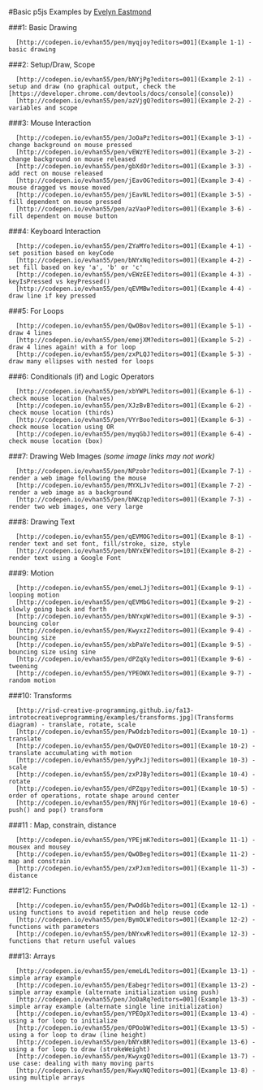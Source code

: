 #Basic p5js Examples by [Evelyn Eastmond](http://www.evelyneastmond.com/)

###1: Basic Drawing

      [http://codepen.io/evhan55/pen/myqjoy?editors=001](Example 1-1) - basic drawing

   ###2: Setup/Draw, Scope

      [http://codepen.io/evhan55/pen/bNYjPg?editors=001](Example 2-1) - setup and draw (no graphical output, check the [https://developer.chrome.com/devtools/docs/console](console))
      [http://codepen.io/evhan55/pen/azVjgQ?editors=001](Example 2-2) - variables and scope


###3: Mouse Interaction

      [http://codepen.io/evhan55/pen/JoOaPz?editors=001](Example 3-1) - change background on mouse pressed
      [http://codepen.io/evhan55/pen/vEWzYE?editors=001](Example 3-2) - change background on mouse released
      [http://codepen.io/evhan55/pen/gbXdOr?editors=001](Example 3-3) - add rect on mouse released
      [http://codepen.io/evhan55/pen/jEavOG?editors=001](Example 3-4) - mouse dragged vs mouse moved
      [http://codepen.io/evhan55/pen/jEavNL?editors=001](Example 3-5) - fill dependent on mouse pressed
      [http://codepen.io/evhan55/pen/azVaoP?editors=001](Example 3-6) - fill dependent on mouse button


###4: Keyboard Interaction

      [http://codepen.io/evhan55/pen/ZYaMYo?editors=001](Example 4-1) - set position based on keyCode
      [http://codepen.io/evhan55/pen/bNYxNq?editors=001](Example 4-2) - set fill based on key 'a', 'b' or 'c'
      [http://codepen.io/evhan55/pen/vEWzEE?editors=001](Example 4-3) - keyIsPressed vs keyPressed()
      [http://codepen.io/evhan55/pen/qEVMBw?editors=001](Example 4-4) - draw line if key pressed


###5: For Loops

      [http://codepen.io/evhan55/pen/QwOBov?editors=001](Example 5-1) - draw 4 lines
      [http://codepen.io/evhan55/pen/emejXM?editors=001](Example 5-2) - draw 4 lines again! with a for loop
      [http://codepen.io/evhan55/pen/zxPLQJ?editors=001](Example 5-3) - draw many ellipses with nested for loops


###6: Conditionals (if) and Logic Operators

      [http://codepen.io/evhan55/pen/xbYWPL?editors=001](Example 6-1) - check mouse location (halves)
      [http://codepen.io/evhan55/pen/XJzBvB?editors=001](Example 6-2) - check mouse location (thirds)
      [http://codepen.io/evhan55/pen/VYrBoo?editors=001](Example 6-3) - check mouse location using OR
      [http://codepen.io/evhan55/pen/myqGbJ?editors=001](Example 6-4) - check mouse location (box)


###7: Drawing Web Images
    <i>(some image links may not work)</i>

      [http://codepen.io/evhan55/pen/NPzobr?editors=001](Example 7-1) - render a web image following the mouse
      [http://codepen.io/evhan55/pen/MYXLJv?editors=001](Example 7-2) - render a web image as a background
      [http://codepen.io/evhan55/pen/bNKzqp?editors=001](Example 7-3) - render two web images, one very large


###8: Drawing Text

      [http://codepen.io/evhan55/pen/qEVMOG?editors=001](Example 8-1) - render text and set font, fill/stroke, size, style
      [http://codepen.io/evhan55/pen/bNYxEW?editors=101](Example 8-2) - render text using a Google Font


###9: Motion

      [http://codepen.io/evhan55/pen/emeLJj?editors=001](Example 9-1) - looping motion
      [http://codepen.io/evhan55/pen/qEVMbG?editors=001](Example 9-2) - slowly going back and forth
      [http://codepen.io/evhan55/pen/bNYxpW?editors=001](Example 9-3) - bouncing color
      [http://codepen.io/evhan55/pen/KwyxzZ?editors=001](Example 9-4) - bouncing size
      [http://codepen.io/evhan55/pen/xbPaVe?editors=001](Example 9-5) - bouncing size using sine
      [http://codepen.io/evhan55/pen/dPZqXy?editors=001](Example 9-6) - tweening
      [http://codepen.io/evhan55/pen/YPEOWX?editors=001](Example 9-7) - random motion


###10: Transforms

      [http://risd-creative-programming.github.io/fa13-introtocreativeprogramming/examples/transforms.jpg](Transforms diagram) - translate, rotate, scale
      [http://codepen.io/evhan55/pen/PwOdzb?editors=001](Example 10-1) - translate
      [http://codepen.io/evhan55/pen/QwOVEO?editors=001](Example 10-2) - translate accumulating with motion
      [http://codepen.io/evhan55/pen/yyPxJj?editors=001](Example 10-3) - scale
      [http://codepen.io/evhan55/pen/zxPJBy?editors=001](Example 10-4) - rotate
      [http://codepen.io/evhan55/pen/dPZqpy?editors=001](Example 10-5) - order of operations, rotate shape around center
      [http://codepen.io/evhan55/pen/RNjYGr?editors=001](Example 10-6) - push() and pop() transform


###11 : Map, constrain, distance

      [http://codepen.io/evhan55/pen/YPEjmK?editors=001](Example 11-1) - mousex and mousey
      [http://codepen.io/evhan55/pen/QwOBeg?editors=001](Example 11-2) - map and constrain
      [http://codepen.io/evhan55/pen/zxPJxm?editors=001](Example 11-3) - distance


###12: Functions

      [http://codepen.io/evhan55/pen/PwOdGb?editors=001](Example 12-1) - using functions to avoid repetition and help reuse code
      [http://codepen.io/evhan55/pen/BymOLW?editors=001](Example 12-2) - functions with parameters
      [http://codepen.io/evhan55/pen/bNYxwR?editors=001](Example 12-3) - functions that return useful values


###13: Arrays

      [http://codepen.io/evhan55/pen/emeLdL?editors=001](Example 13-1) - simple array example
      [http://codepen.io/evhan55/pen/Eabegr?editors=001](Example 13-2) - simple array example (alternate initialization using push)
      [http://codepen.io/evhan55/pen/JoOaRq?editors=001](Example 13-3) - simple array example (alternate single line initialization)
      [http://codepen.io/evhan55/pen/YPEOpX?editors=001](Example 13-4) - using a for loop to initialize
      [http://codepen.io/evhan55/pen/OPOobW?editors=001](Example 13-5) - using a for loop to draw (line height)
      [http://codepen.io/evhan55/pen/bNYxBR?editors=001](Example 13-6) - using a for loop to draw (strokeWeight)
      [http://codepen.io/evhan55/pen/KwyxgQ?editors=001](Example 13-7) - use case: dealing with many moving parts
      [http://codepen.io/evhan55/pen/KwyxNQ?editors=001](Example 13-8) - using multiple arrays
